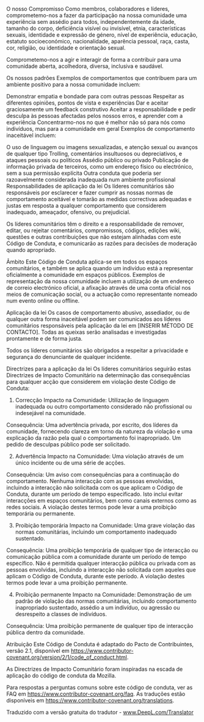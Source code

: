 O nosso Compromisso
Como membros, colaboradores e líderes, comprometemo-nos a fazer da participação na nossa comunidade uma experiência sem assédio para todos, independentemente da idade, tamanho do corpo, deficiência visível ou invisível, etnia, características sexuais, identidade e expressão de género, nível de experiência, educação, estatuto socioeconómico, nacionalidade, aparência pessoal, raça, casta, cor, religião, ou identidade e orientação sexual.

Comprometemo-nos a agir e interagir de forma a contribuir para uma comunidade aberta, acolhedora, diversa, inclusiva e saudável.

Os nossos padrões
Exemplos de comportamentos que contribuem para um ambiente positivo para a nossa comunidade incluem:

Demonstrar empatia e bondade para com outras pessoas
Respeitar as diferentes opiniões, pontos de vista e experiências
Dar e aceitar graciosamente um feedback construtivo
Aceitar a responsabilidade e pedir desculpa às pessoas afectadas pelos nossos erros, e aprender com a experiência
Concentrarmo-nos no que é melhor não só para nós como indivíduos, mas para a comunidade em geral
Exemplos de comportamento inaceitável incluem:

O uso de linguagem ou imagens sexualizadas, e atenção sexual ou avanços de qualquer tipo
Trolling, comentários insultuosos ou depreciativos, e ataques pessoais ou políticos
Assédio público ou privado
Publicação de informação privada de terceiros, como um endereço físico ou electrónico, sem a sua permissão explícita
Outra conduta que poderia ser razoavelmente considerada inadequada num ambiente profissional
Responsabilidades de aplicação da lei
Os líderes comunitários são responsáveis por esclarecer e fazer cumprir as nossas normas de comportamento aceitável e tomarão as medidas correctivas adequadas e justas em resposta a qualquer comportamento que considerem inadequado, ameaçador, ofensivo, ou prejudicial.

Os líderes comunitários têm o direito e a responsabilidade de remover, editar, ou rejeitar comentários, compromissos, códigos, edições wiki, questões e outras contribuições que não estejam alinhadas com este Código de Conduta, e comunicarão as razões para decisões de moderação quando apropriado.

Âmbito
Este Código de Conduta aplica-se em todos os espaços comunitários, e também se aplica quando um indivíduo está a representar oficialmente a comunidade em espaços públicos. Exemplos de representação da nossa comunidade incluem a utilização de um endereço de correio electrónico oficial, a afixação através de uma conta oficial nos meios de comunicação social, ou a actuação como representante nomeado num evento online ou offline.

Aplicação da lei
Os casos de comportamento abusivo, assediador, ou de qualquer outra forma inaceitável podem ser comunicados aos líderes comunitários responsáveis pela aplicação da lei em [INSERIR MÉTODO DE CONTACTO]. Todas as queixas serão analisadas e investigadas prontamente e de forma justa.

Todos os líderes comunitários são obrigados a respeitar a privacidade e segurança do denunciante de qualquer incidente.

Directrizes para a aplicação da lei
Os líderes comunitários seguirão estas Directrizes de Impacto Comunitário na determinação das consequências para qualquer acção que considerem em violação deste Código de Conduta:

1. Correcção
Impacto na Comunidade: Utilização de linguagem inadequada ou outro comportamento considerado não profissional ou indesejável na comunidade.

Consequência: Uma advertência privada, por escrito, dos líderes da comunidade, fornecendo clareza em torno da natureza da violação e uma explicação da razão pela qual o comportamento foi inapropriado. Um pedido de desculpas público pode ser solicitado.

2. Advertência
Impacto na Comunidade: Uma violação através de um único incidente ou de uma série de acções.

Consequência: Um aviso com consequências para a continuação do comportamento. Nenhuma interacção com as pessoas envolvidas, incluindo a interacção não solicitada com os que aplicam o Código de Conduta, durante um período de tempo especificado. Isto inclui evitar interacções em espaços comunitários, bem como canais externos como as redes sociais. A violação destes termos pode levar a uma proibição temporária ou permanente.

3. Proibição temporária
Impacto na Comunidade: Uma grave violação das normas comunitárias, incluindo um comportamento inadequado sustentado.

Consequência: Uma proibição temporária de qualquer tipo de interacção ou comunicação pública com a comunidade durante um período de tempo específico. Não é permitida qualquer interacção pública ou privada com as pessoas envolvidas, incluindo a interacção não solicitada com aqueles que aplicam o Código de Conduta, durante este período. A violação destes termos pode levar a uma proibição permanente.

4. Proibição permanente
Impacto na Comunidade: Demonstração de um padrão de violação das normas comunitárias, incluindo comportamento inapropriado sustentado, assédio a um indivíduo, ou agressão ou desrespeito a classes de indivíduos.

Consequência: Uma proibição permanente de qualquer tipo de interacção pública dentro da comunidade.

Atribuição
Este Código de Conduta é adaptado do Pacto de Contribuintes, versão 2.1, disponível em https://www.contributor-covenant.org/version/2/1/code_of_conduct.html.

As Directrizes de Impacto Comunitário foram inspiradas na escada de aplicação do código de conduta da Mozilla.

Para respostas a perguntas comuns sobre este código de conduta, ver as FAQ em https://www.contributor-covenant.org/faq. As traduções estão disponíveis em https://www.contributor-covenant.org/translations.

Traduzido com a versão gratuita do tradutor - www.DeepL.com/Translator